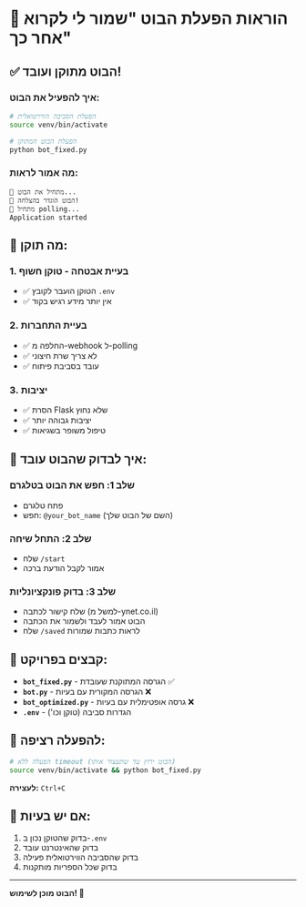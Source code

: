 # 🤖 הוראות הפעלת הבוט "שמור לי לקרוא אחר כך"

## ✅ הבוט מתוקן ועובד!

### איך להפעיל את הבוט:

```bash
# הפעלת הסביבה הווירטואלית
source venv/bin/activate

# הפעלת הבוט המתוקן
python bot_fixed.py
```

### מה אמור לראות:
```
🚀 מתחיל את הבוט...
🤖 הבוט הוגדר בהצלחה!
📡 מתחיל polling...
Application started
```

## 🔧 מה תוקן:

### 1. **בעיית אבטחה - טוקן חשוף**
- ✅ הטוקן הועבר לקובץ `.env`
- ✅ אין יותר מידע רגיש בקוד

### 2. **בעיית התחברות**
- ✅ החלפה מ-webhook ל-polling
- ✅ לא צריך שרת חיצוני
- ✅ עובד בסביבת פיתוח

### 3. **יציבות**
- ✅ הסרת Flask שלא נחוץ
- ✅ יציבות גבוהה יותר
- ✅ טיפול משופר בשגיאות

## 📱 איך לבדוק שהבוט עובד:

### שלב 1: חפש את הבוט בטלגרם
- פתח טלגרם
- חפש: `@your_bot_name` (השם של הבוט שלך)

### שלב 2: התחל שיחה
- שלח `/start`
- אמור לקבל הודעת ברכה

### שלב 3: בדוק פונקציונליות
- שלח קישור לכתבה (למשל מ-ynet.co.il)
- הבוט אמור לעבד ולשמור את הכתבה
- שלח `/saved` לראות כתבות שמורות

## 📂 קבצים בפרויקט:

- **`bot_fixed.py`** - הגרסה המתוקנת שעובדת ✅
- **`bot.py`** - הגרסה המקורית עם בעיות ❌
- **`bot_optimized.py`** - גרסה אופטימלית עם בעיות ❌
- **`.env`** - הגדרות סביבה (טוקן וכו')

## 🚀 להפעלה רציפה:

```bash
# הפעלה ללא timeout (הבוט ירוץ עד שתעצור אותו)
source venv/bin/activate && python bot_fixed.py
```

**לעצירה:** `Ctrl+C`

## 🐛 אם יש בעיות:

1. בדוק שהטוקן נכון ב-`.env`
2. בדוק שהאינטרנט עובד
3. בדוק שהסביבה הווירטואלית פעילה
4. בדוק שכל הספריות מותקנות

---

**הבוט מוכן לשימוש! 🎉**